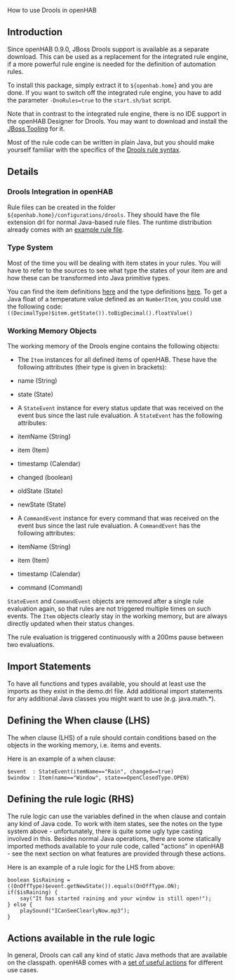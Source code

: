 How to use Drools in openHAB

## Introduction

Since openHAB 0.9.0, JBoss Drools support is available as a separate download. This can be used as a replacement for the integrated rule engine, if a more powerful rule engine is needed for the definition of automation rules.

To install this package, simply extract it to `${openhab.home`} and you are done.
If you want to switch off the integrated rule engine, you have to add the parameter `-DnoRules=true` to the `start.sh/bat` script.

Note that in contrast to the integrated rule engine, there is no IDE support in the openHAB Designer for Drools. You may want to download and install the [JBoss Tooling](http://docs.jboss.org/drools/release/5.2.0.Final/drools-expert-docs/html/ch08.html) for it.

Most of the rule code can be written in plain Java, but you should make yourself familiar with the specifics of the [Drools rule syntax](http://docs.jboss.org/drools/release/5.2.0.Final/drools-expert-docs/html/ch05.html).

## Details

### Drools Integration in openHAB

Rule files can be created in the folder `${openhab.home}/configurations/drools`. They should have the file extension drl for normal Java-based rule files. The runtime distribution already comes with an [example rule file](http://code.google.com/p/openhab/source/browse/distribution/openhabhome/configurations/drools/demo.drl).

### Type System

Most of the time you will be dealing with item states in your rules.
You will have to refer to the sources to see what type the states of your item are and how these can be transformed into Java primitive types.

You can find the item definitions [here](http://code.google.com/p/openhab/source/browse/bundles/core/org.openhab.core.library/src/main/java/org/openhab/core/#core%2Flibrary%2Fitems) and the type definitions [here](http://code.google.com/p/openhab/source/browse/bundles/core/org.openhab.core.library/src/main/java/org/openhab/core/library/types/).
To get a Java float of a temperature value defined as an `NumberItem`, you could use the following code:
`((DecimalType)$item.getState()).toBigDecimal().floatValue()`

### Working Memory Objects

The working memory of the Drools engine contains the following objects:

- The `Item` instances for all defined items of openHAB. These have the following attributes (their type is given in brackets):
- name (String)
- state (State)

- A `StateEvent` instance for every status update that was received on the event bus since the last rule evaluation. A `StateEvent` has the following attributes:
- itemName (String)
- item (Item)
- timestamp (Calendar)
- changed (boolean)
- oldState (State)
- newState (State)

- A `CommandEvent` instance for every command that was received on the event bus since the last rule evaluation. A `CommandEvent` has the following attributes:
- itemName (String)
- item (Item)
- timestamp (Calendar)
- command (Command)

`StateEvent` and `CommandEvent` objects are removed after a single rule evaluation again, so that rules are not triggered multiple times on such events. The `Item` objects clearly stay in the working memory, but are always directly updated when their status changes.

The rule evaluation is triggered continuously with a 200ms pause between two evaluations.

## Import Statements

To have all functions and types available, you should at least use the imports as they exist in the demo.drl file. Add additional import statements for any additional Java classes you might want to use (e.g. java.math.*).

## Defining the When clause (LHS)

The when clause (LHS) of a rule should contain conditions based on the objects in the working memory, i.e. items and events.

Here is an example of a when clause:

    $event  : StateEvent(itemName=="Rain", changed==true)
    $window : Item(name=="Window", state==OpenClosedType.OPEN)

## Defining the rule logic (RHS)

The rule logic can use the variables defined in the when clause and contain any kind of Java code. To work with item states, see the notes on the type system above - unfortunately, there is quite some ugly type casting involved in this.
Besides normal Java operations, there are some statically imported methods available to your rule code, called "actions" in openHAB - see the next section on what features are provided through these actions.

Here is an example of a rule logic for the LHS from above:

    boolean $isRaining = ((OnOffType)$event.getNewState()).equals(OnOffType.ON);
    if($isRaining) {
        say("It has started raining and your window is still open!");
    } else {
        playSound("ICanSeeClearlyNow.mp3");
    }

## Actions available in the rule logic

In general, Drools can call any kind of static Java methods that are available on the classpath. openHAB comes with a [set of useful actions](Actions) for different use cases.